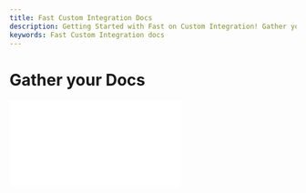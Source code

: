 ```yaml
---
title: Fast Custom Integration Docs
description: Getting Started with Fast on Custom Integration! Gather your Docs.
keywords: Fast Custom Integration docs
---
```


# Gather your Docs

<embed src="/reusables/for-developers/_gather-your-docs.md" />
